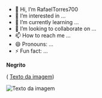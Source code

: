 - 👋 Hi, I’m RafaelTorres700
- 👀 I’m interested in ...
- 🌱 I’m currently learning ...
- 💞️ I’m looking to collaborate on ...
- 📫 How to reach me ...
- 😄 Pronouns: ...
- ⚡ Fun fact: ...

<!---
RafaelTorres700/RafaelTorres700 is a ✨ special ✨ repository because its `README.md` (this file) appears on your GitHub profile.
You can click the Preview link to take a look at your changes.
--->
<!---
# Título 1 
## Título 2
### título 3
#### Título 4
##### Título 5
###### Título 6
-->
**Negrito** 

( [Texto da imagem](https://gelkerribeiro.com.br/wp-content/uploads/2018/08/Casa_B_facahda_01-PS.jpg))


![Texto da imagem](https://gelkerribeiro.com.br/wp-content/uploads/2018/08/Casa_B_facahda_01-PS.jpg)
